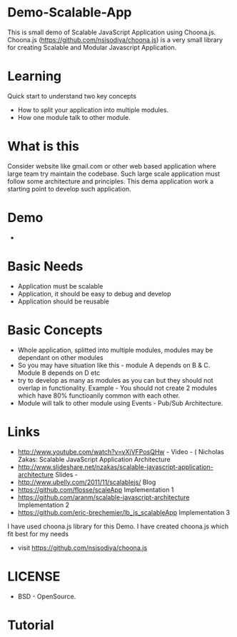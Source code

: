 Demo-Scalable-App
=================

This is small demo of Scalable JavaScript Application using Choona.js.
Choona.js (https://github.com/nsisodiya/choona.js) is a very small library for creating Scalable and Modular Javascript Application. 

Learning
=========
Quick start to understand two key concepts

* How to split your application into multiple modules.
* How one module talk to other module.
 
What is this
============

Consider website like gmail.com or other web based application where large team try
maintain the codebase. Such large scale application must follow some architecture and 
principles. This dema application work a starting point to develop such application.

Demo
=======
* 


Basic Needs
============

* Application must be scalable
* Application, it should be easy to debug and develop
* Application should be reusable


Basic Concepts
==============

* Whole application, splitted into multiple modules, modules may be dependant on other modules
* So you may have situation like this - module A depends on B & C. Module B depends on D etc
* try to develop as many as modules as you can but they should not overlap in functionality. Example - You should not create 2 modules which have 80% functioanily common with each other.
* Module will talk to other module using Events - Pub/Sub Architecture.

Links
===============
* http://www.youtube.com/watch?v=vXjVFPosQHw - Video - ( Nicholas Zakas: Scalable JavaScript Application Architecture
* http://www.slideshare.net/nzakas/scalable-javascript-application-architecture Slides - 
* http://www.ubelly.com/2011/11/scalablejs/ Blog
* https://github.com/flosse/scaleApp Implementation 1
* https://github.com/aranm/scalable-javascript-architecture Implementation 2
* https://github.com/eric-brechemier/lb_js_scalableApp Implementation 3

I have used choona.js library for this Demo. I have created choona.js which fit best for my needs
* visit https://github.com/nsisodiya/choona.js


LICENSE
===========
* BSD - OpenSource.

Tutorial
=============

